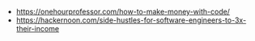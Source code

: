 * https://onehourprofessor.com/how-to-make-money-with-code/
* https://hackernoon.com/side-hustles-for-software-engineers-to-3x-their-income
